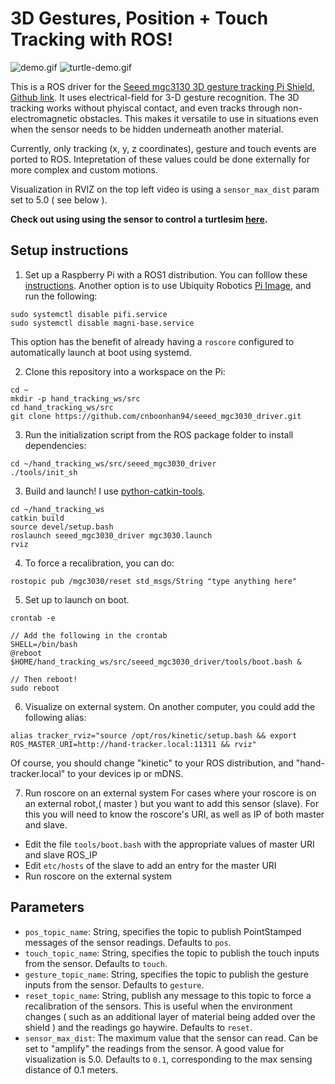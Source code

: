 # 3D Gestures, Position + Touch Tracking with ROS!
![demo.gif](demo.gif)
![turtle-demo.gif](turtle-demo.gif)

This is a ROS driver for the [Seeed mgc3130 3D gesture tracking Pi Shield](http://wiki.seeedstudio.com/3D-Gesture-Tracking-Shield-for-Raspberry-Pi-MGC3130/), [Github link](https://github.com/Seeed-Studio/Seeed_mgc3x30.git). It uses electrical-field for 3-D gesture recognition. The 3D tracking works without phyiscal contact, and even tracks through non-electromagnetic obstacles. This makes it versatile to use in situations even when the sensor needs to be hidden underneath another material.

Currently, only tracking (x, y, z coordinates), gesture and touch events are ported to ROS. Intepretation of these values could be done externally for more complex and custom motions.

Visualization in RVIZ on the top left video is using a `sensor_max_dist` param set to 5.0 ( see below ).

**Check out using using the sensor to control a turtlesim [here](./nodes/README.md).**

## Setup instructions
1. Set up a Raspberry Pi with a ROS1 distribution. You can folllow these [instructions](http://wiki.ros.org/ROSberryPi/Installing%20ROS%20Kinetic%20on%20the%20Raspberry%20Pi). Another option is to use Ubiquity Robotics [Pi Image](https://downloads.ubiquityrobotics.com/pi.html), and run the following:
```
sudo systemctl disable pifi.service
sudo systemctl disable magni-base.service
``` 
This option has the benefit of already having a `roscore` configured to automatically launch at boot using systemd.

2. Clone this repository into a workspace on the Pi:
```
cd ~
mkdir -p hand_tracking_ws/src
cd hand_tracking_ws/src
git clone https://github.com/cnboonhan94/seeed_mgc3030_driver.git
```
3. Run the initialization script from the ROS package folder to install dependencies:
```
cd ~/hand_tracking_ws/src/seeed_mgc3030_driver
./tools/init_sh
```

3. Build and launch! I use [python-catkin-tools](https://catkin-tools.readthedocs.io/en/latest/installing.html).
```
cd ~/hand_tracking_ws
catkin build 
source devel/setup.bash
roslaunch seeed_mgc3030_driver mgc3030.launch
rviz
```

4. To force a recalibration, you can do:
```
rostopic pub /mgc3030/reset std_msgs/String "type anything here"
```

5. Set up to launch on boot.
```
crontab -e 

// Add the following in the crontab
SHELL=/bin/bash
@reboot $HOME/hand_tracking_ws/src/seeed_mgc3030_driver/tools/boot.bash &

// Then reboot!
sudo reboot
```

6. Visualize on external system. On another computer, you could add the following alias:
```
alias tracker_rviz="source /opt/ros/kinetic/setup.bash && export ROS_MASTER_URI=http://hand-tracker.local:11311 && rviz"
```
Of course, you should change "kinetic" to your ROS distribution, and "hand-tracker.local" to your devices ip or mDNS.

7. Run roscore on an external system
For cases where your roscore is on an external robot,( master ) but you want to add this sensor (slave). For this you will need to know the roscore's URI, as well as IP of both master and slave.
- Edit the file `tools/boot.bash` with the appropriate values of master URI and slave ROS_IP
- Edit `etc/hosts` of the slave to add an entry for the master URI
- Run roscore on the external system

## Parameters
- `pos_topic_name`: String, specifies the topic to publish PointStamped messages of the sensor readings. Defaults to `pos`.
- `touch_topic_name`: String, specifies the topic to publish the touch inputs from the sensor. Defaults to `touch`.
- `gesture_topic_name`: String, specifies the topic to publish the gesture inputs from the sensor. Defaults to `gesture`.
- `reset_topic_name`: String, publish any message to this topic to force a recalibration of the sensors. This is useful when the environment changes ( such as an additional layer of material being added over the shield ) and the readings go haywire. Defaults to `reset`.
- `sensor_max_dist`: The maximum value that the sensor can read. Can be set to "amplify" the readings from the sensor. A good value for visualization is 5.0. Defaults to `0.1`, corresponding to the max sensing distance of 0.1 meters.

